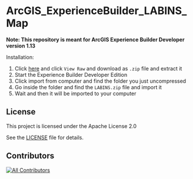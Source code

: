 # ArcGIS_ExperienceBuilder_LABINS_Map

**Note: This repository is meant for ArcGIS Experience Builder Developer version 1.13**

Installation:
1. Click [here](LABINS.zip) and click `View Raw` and download as `.zip` file and extract it
2. Start the Experience Builder Developer Edition
3. Click import from computer and find the folder you just uncompressed
4. Go inside the folder and find the `LABINS.zip` file and import it
5. Wait and then it will be imported to your computer

## License
This project is licensed under the Apache License 2.0

See the [LICENSE](LICENSE) file for details.

## Contributors

[![All Contributors](https://img.shields.io/github/all-contributors/KPCOFGS/ArcGIS_ExperienceBuilder_LABINS_Map?color=ee8449&style=flat-square)](#contributors)
